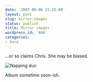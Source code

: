 ```yaml
---
date: '2007-09-06 21:25:09'
layout: post
slug: mirror-images
status: publish
title: Mirror images
wordpress_id: '444'
categories:
- Anna
---
```


...or so claims Chris. She may be biased.


![Napping duo](http://www.phfactor.net/wp-pics/anna-me-nap-wpa.jpg)



Album sometime soon-ish.
